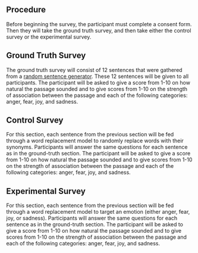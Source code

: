 ## Procedure

Before beginning the survey, the participant must complete a consent form. Then they will take the ground truth survey, and then take either the control survey or the experimental survey.

## Ground Truth Survey

The ground truth survey will consist of 12 sentences that were gathered from a [random sentence generator](https://randomwordgenerator.com/sentence.php). These 12 sentences will be given to all participants. The participant will be asked to give a score from 1-10 on how natural the passage sounded and to give scores from 1-10 on the strength of association between the passage and each of the following categories: anger, fear, joy, and sadness.

## Control Survey

For this section, each sentence from the previous section will be fed through a word replacement model to randomly replace words with their synonyms. Participants will answer the same questions for each sentence as in the ground-truth section. The participant will be asked to give a score from 1-10 on how natural the passage sounded and to give scores from 1-10 on the strength of association between the passage and each of the following categories: anger, fear, joy, and sadness.

## Experimental Survey

For this section, each sentence from the previous section will be fed through a word replacement model to target an emotion (either anger, fear, joy, or sadness). Participants will answer the same questions for each sentence as in the ground-truth section. The participant will be asked to give a score from 1-10 on how natural the passage sounded and to give scores from 1-10 on the strength of association between the passage and each of the following categories: anger, fear, joy, and sadness.